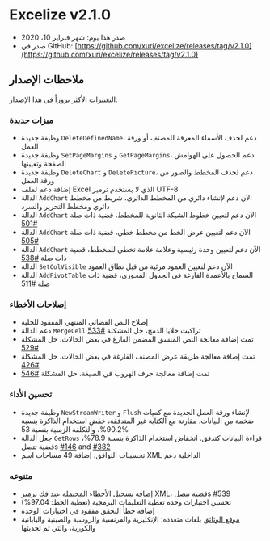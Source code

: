 # Excelize v2.1.0

* صدر هذا يوم: شهر فبراير 10، 2020
* صدر في GitHub: [https://github.com/xuri/excelize/releases/tag/v2.1.0](https://github.com/xuri/excelize/releases/tag/v2.1.0)

## ملاحظات الإصدار

التغييرات الأكثر بروزاً في هذا الإصدار:

### ميزات جديدة

* وظيفة جديدة `DeleteDefinedName`، دعم لحذف الأسماء المعرفة للمصنف أو ورقة العمل
* وظيفة جديدة `SetPageMargins` و `GetPageMargins`، دعم الحصول على الهوامش الصفحة وتعيينها
* وظيفة جديدة `DeleteChart` و `DeletePicture`، دعم لحذف المخطط والصور من ورقة العمل
* إضافة دعم لملف Excel الذي لا يستخدم ترميز UTF-8
* الدالة `AddChart` الآن دعم لإنشاء دائري من المخطط الدائري، شريط من مخطط دائري ومخطط التحرير والسرد
* الدالة `AddChart` الآن دعم لتعيين خطوط الشبكة الثانوية للمخطط، قضية ذات صلة [#501](https://github.com/xuri/excelize/issues/501)
* الدالة `AddChart` الآن دعم لتعيين عرض الخط من مخطط خطي، قضية ذات صلة [#505](https://github.com/xuri/excelize/issues/505)
* الدالة `AddChart` الآن دعم لتعيين وحدة رئيسية وعلامة علامة تخطي للمخطط، قضية ذات صلة [#538](https://github.com/xuri/excelize/issues/538)
* الدالة `SetColVisible` الآن دعم لتعيين العمود مرئية من قبل نطاق العمود
* الدالة `AddPivotTable` السماح بالأعمدة الفارغة في الجدول المحوري، قضية ذات صلة [#511](https://github.com/xuri/excelize/issues/511)

### إصلاحات الأخطاء

* إصلاح النص الفضائي المنتهي المفقود للخلية
* دعم الدالة `MergeCell` تراكبت خلايا الدمج، حل المشكلة [#533](https://github.com/xuri/excelize/issues/533)
* تمت إضافة معالجة النص المنسق المضمن الفارغ في بعض الحالات، حل المشكلة [#529](https://github.com/xuri/excelize/issues/529)
* تمت إضافة معالجة طريقة عرض المصنف الفارغة في بعض الحالات، حل المشكلة [#426](https://github.com/xuri/excelize/issues/426)
* تمت إضافة معالجة حرف الهروب في الصيغة، حل المشكلة [#546](https://github.com/xuri/excelize/issues/546)

### تحسين الأداء

* وظيفة جديدة `NewStreamWriter` و `Flush` لإنشاء ورقة العمل الجديدة مع كميات ضخمة من البيانات. مقارنة مع الكتابة غير المتدفقة، خفض استخدام الذاكرة بنسبة 90.2%، والتكلفة الزمنية بنسبة 53%
* جعل الدالة `GetRows` قراءة البيانات كتدفق. انخفاض استخدام الذاكرة بنسبة 78.9%، قضية تتصلs [#146](https://github.com/xuri/excelize/issues/146) and [#382](https://github.com/xuri/excelize/issues/382)
* تحسينات التوافق، إضافة 49 مساحات اسم XML الداخلية دعم

### متنوعه

* إضافة تسجيل الأخطاء المحتملة عند فك ترميز XML، قضية تتصلs [#539](https://github.com/xuri/excelize/issues/539)
* تحسين اختبارات وحدة تغطية التعليمات البرمجية (تغطية الخط: 97.04%)
* إضافة خطأ التحقق مفقود في اختبارات الوحدة
* [موقع الوثائق](https://xuri.me/excelize) بلغات متعددة: الإنكليزية والفرنسية والروسية والصينية واليابانية والكورية، والتي تم تحديثها
